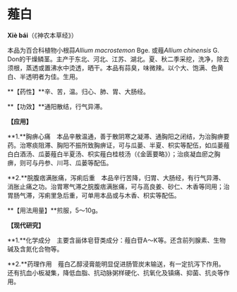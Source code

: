 # 薤白

**Xiè bái**（《神农本草经》）

本品为百合科植物小根蒜*Allium macrostemon* Bge. 或薤*Allium chinensis* G. Don的干燥鳞茎。主产于东北、河北、江苏、湖北。夏、秋二季采挖，洗净，除去须根，蒸透或置沸水中烫透，晒干。本品有蒜臭，味微辣。以个大、饱满、色黄白、半透明者为佳。生用。

**【药性】**辛、苦，温。归心、肺、胃、大肠经。

**【功效】**通阳散结，行气异滞。

**【应用】**

**1.**胸痹心痛　本品辛散温通，善于散阴寒之凝滞、通胸阳之闭结，为治胸痹要药。治寒痰阻滞、胸阳不振所致胸痹证，可与瓜蒌、半夏、枳实等配伍，如瓜蒌薤白白酒汤、瓜蒌薤白半夏汤、枳实薤白桂枝汤（《金匮要略》）；治痰凝血瘀之胸痹，则可与丹参、川芎、瓜蒌等配伍。

**2.**脘腹痞满胀痛，泻痢后重　本品辛行苦降，归胃、大肠经，有行气异滞、消胀止痛之功。治胃寒气滞之脘腹痞满胀痛，可与高良姜、砂仁、木香等同用；治胃肠气滞，泻痢里急后重，可单用本品或与木香、枳实等配伍。

**【用法用量】**煎服，5～10g。

**【现代研究】**

**1.**化学成分　主要含甾体皂苷类成分：薤白苷A～K等。还含前列腺素、生物碱及含氮化合物等。

**2.**药理作用　薤白乙醇浸膏能明显促进肠管炭末输送，有一定抗泻下作用。还有抗血小板凝集，降低血脂、抗动脉粥样硬化、抗氧化及镇痛、抑菌、抗炎等作用。